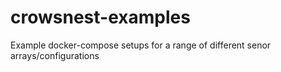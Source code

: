 # crowsnest-examples
Example docker-compose setups for a range of different senor arrays/configurations
